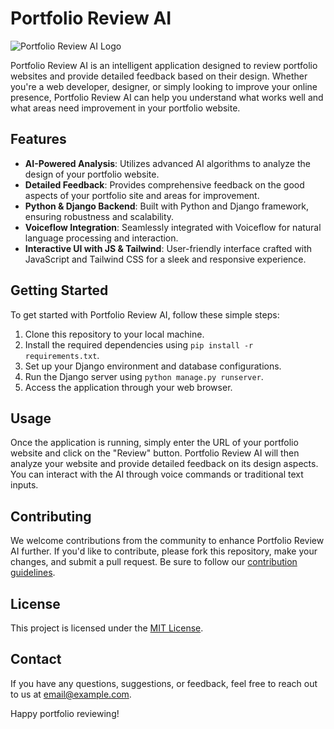 # Portfolio Review AI

![Portfolio Review AI Logo](https://example.com/logo.png)

Portfolio Review AI is an intelligent application designed to review portfolio websites and provide detailed feedback based on their design. Whether you're a web developer, designer, or simply looking to improve your online presence, Portfolio Review AI can help you understand what works well and what areas need improvement in your portfolio website.

## Features

- **AI-Powered Analysis**: Utilizes advanced AI algorithms to analyze the design of your portfolio website.
- **Detailed Feedback**: Provides comprehensive feedback on the good aspects of your portfolio site and areas for improvement.
- **Python & Django Backend**: Built with Python and Django framework, ensuring robustness and scalability.
- **Voiceflow Integration**: Seamlessly integrated with Voiceflow for natural language processing and interaction.
- **Interactive UI with JS & Tailwind**: User-friendly interface crafted with JavaScript and Tailwind CSS for a sleek and responsive experience.

## Getting Started

To get started with Portfolio Review AI, follow these simple steps:

1. Clone this repository to your local machine.
2. Install the required dependencies using `pip install -r requirements.txt`.
3. Set up your Django environment and database configurations.
4. Run the Django server using `python manage.py runserver`.
5. Access the application through your web browser.

## Usage

Once the application is running, simply enter the URL of your portfolio website and click on the "Review" button. Portfolio Review AI will then analyze your website and provide detailed feedback on its design aspects. You can interact with the AI through voice commands or traditional text inputs.

## Contributing

We welcome contributions from the community to enhance Portfolio Review AI further. If you'd like to contribute, please fork this repository, make your changes, and submit a pull request. Be sure to follow our [contribution guidelines](CONTRIBUTING.md).

## License

This project is licensed under the [MIT License](LICENSE).

## Contact

If you have any questions, suggestions, or feedback, feel free to reach out to us at [email@example.com](mailto:email@example.com).

Happy portfolio reviewing!
